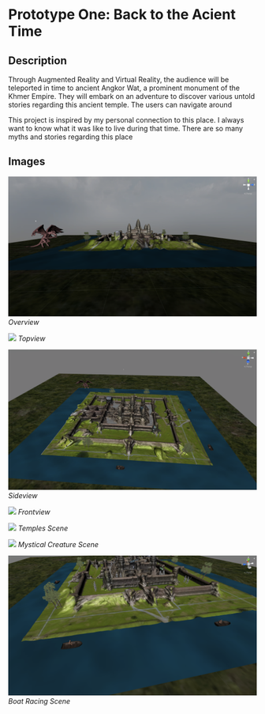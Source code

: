 # Prototype One: Back to the Acient Time

## Description
Through Augmented Reality and Virtual Reality, the audience will be teleported in time to ancient Angkor Wat, a prominent monument of the Khmer Empire. They will embark on an adventure to discover various untold stories regarding this ancient temple. The users can navigate around 

This project is inspired by my personal connection to this place. I always want to know what it was like to live during that time. There are so many myths and stories regarding this place



<!-- <img src="images/overview.png" width="800" height="434">
<img src="images/topview2.png" width="800" height="434">
<img src="images/overview2.png" width="800" height="434">
<img src="images/frontview.png" width="800" height="434">
<img src="images/closeview.png" width="800" height="434">
<img src="images/dragon.png" width="800" height="434">
<img src="images/boats.png" width="800" height="434"> -->
## Images
![](images/overview.png)
*Overview*

![](images/topview2.png)
*Topview*

![](images/overview2.png)
*Sideview*

![](images/frontview.png)
*Frontview*

![](images/closeview.png)
*Temples Scene*

![](images/dragon.png)
*Mystical Creature Scene*

![](images/boats.png)
*Boat Racing Scene*

